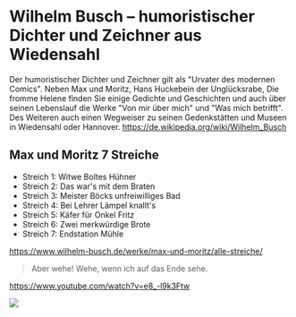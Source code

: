 # Wilhelm Busch – humoristischer Dichter und Zeichner aus Wiedensahl

Der humoristischer Dichter und Zeichner gilt als "Urvater des modernen Comics". 
Neben Max und Moritz, Hans Huckebein der Unglücksrabe, Die fromme Helene 
finden Sie einige Gedichte und Geschichten und auch über seinen Lebenslauf 
die Werke "Von mir über mich" und "Was mich betrifft". 
Des Weiteren auch einen Wegweiser zu seinen Gedenkstätten und Museen in Wiedensahl oder Hannover.
https://de.wikipedia.org/wiki/Wilhelm_Busch

## Max und Moritz 7 Streiche

* Streich 1: Witwe Boltes Hühner
* Streich 2: Das war's mit dem Braten
* Streich 3: Meister Böcks unfreiwilliges Bad
* Streich 4: Bei Lehrer Lämpel knallt's
* Streich 5: Käfer für Onkel Fritz
* Streich 6: Zwei merkwürdige Brote
* Streich 7: Endstation Mühle

https://www.wilhelm-busch.de/werke/max-und-moritz/alle-streiche/

> Aber wehe! Wehe, wenn ich auf das Ende sehe.

https://www.youtube.com/watch?v=e8_-l9k3Ftw

<img src="https://i0.wp.com/www.wilhelm-busch.de/wp-content/uploads/2015/11/Scan.jpg?resize=800%2C499&ssl=1"/>


